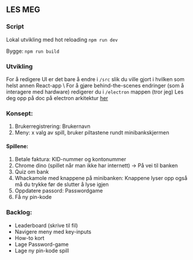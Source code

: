 ## LES MEG

### Script
Lokal utvikling med hot reloading `npm run dev` 

Bygge: `npm run build` 

### Utvikling
For å redigere UI er det bare å endre i `/src` slik du ville gjort i hvilken som helst annen React-app \\
For å gjøre behind-the-scenes endringer (som å interagere med hardware) redigerer du i `/electron` mappen (tror jeg)
Les deg opp på doc på electron arkitektur [her](https://www.electronjs.org/docs/latest/tutorial/process-model)


### Konsept:
1. Brukerregistrering: Brukernavn
2. Meny: x valg av spill, bruker piltastene rundt minibankskjermen

#### Spillene:
1. Betale faktura: KID-nummer og kontonummer
2. Chrome dino (spillet når man ikke har internett) -> På vei til banken
3. Quiz om bank 
4. Whackamole med knappene på minibanken: Knappene lyser opp også må du trykke før de slutter å lyse igjen
5. Oppdatere passord: Passwordgame
6. Få ny pin-kode 
 

### Backlog:
 - Leaderboard (skrive til fil)
 - Navigere meny med key-inputs
 - How-to kort
 - Lage Password-game
 - Lage ny pin-kode spill